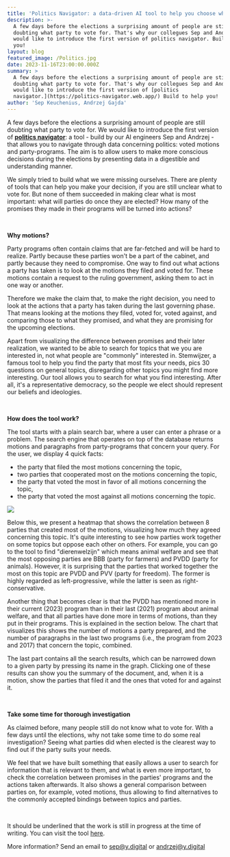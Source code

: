 ```yaml
---
title: 'Politics Navigator: a data-driven AI tool to help you choose what to vote for '
description: >-
  A few days before the elections a surprising amount of people are still
  doubting what party to vote for. That's why our collegues Sep and Andrzej
  would like to introduce the first version of politics navigator. Build to help
  you!
layout: blog
featured_image: /Politics.jpg
date: 2023-11-16T23:00:00.000Z
summary: >
  A few days before the elections a surprising amount of people are still
  doubting what party to vote for. That's why our collegues Sep and Andrzej
  would like to introduce the first version of [politics
  navigator.](https://politics-navigator.web.app/) Build to help you!
author: 'Sep Keuchenius, Andrzej Gajda'
---
```


A few days before the elections a surprising amount of people are still doubting what party to vote for. We would like to introduce the first version of **[politics navigator](https://politics-navigator.web.app/ "Politics Navigator")**: a tool - build by our AI engineers Sep and Andrzej - that allows you to navigate through data concerning politics: voted motions and party-programs. The aim is to allow users to make more conscious decisions during the elections by presenting data in a digestible and understanding manner.

We simply tried to build what we were missing ourselves. There are plenty of tools that can help you make your decision, if you are still unclear what to vote for. But none of them succeeded in making clear what is most important: what will parties do once they are elected? How many of the promises they made in their programs will be turned into actions?

 

**Why motions?**

Party programs often contain claims that are far-fetched and will be hard to realize. Partly because these parties won't be a part of the cabinet, and partly because they need to compromise. One way to find out what actions a party has taken is to look at the motions they filed and voted for. These motions contain a request to the ruling government, asking them to act in one way or another. 

Therefore we make the claim that, to make the right decision, you need to look at the actions that a party has taken during the last governing phase. That means looking at the motions they filed, voted for, voted against, and comparing those to what they promised, and what they are promising for the upcoming elections. 

Apart from visualizing the difference between promises and their later realization, we wanted to be able to search for topics that we you are interested in, not what people are "commonly" interested in. Stemwijzer, a famous tool to help you find the party that most fits your needs, pics 30 questions on general topics, disregarding other topics you might find more interesting. Our tool allows you to search for what you find interesting. After all, it's a representative democracy, so the people we elect should represent our beliefs and ideologies. 

 

**How does the tool work?** 

The tool starts with a plain search bar, where a user can enter a phrase or a problem. The search engine that operates on top of the database returns motions and paragraphs from party-programs that concern your query. For the user, we display 4 quick facts: 

* the party that filed the most motions concerning the topic, 
* two parties that cooperated most on the motions concerning the topic, 
* the party that voted the most in favor of all motions concerning the topic, 
* the party that voted the most against all motions concerning the topic. 

![](</Politics navigator.png>)

Below this, we present a heatmap that shows the correlation between 8 parties that created most of the motions, visualizing how much they agreed concerning this topic. It's quite interesting to see how parties work together on some topics but oppose each other on others. For example, you can go to the tool to find "dierenwelzijn" which means animal welfare and see that the most opposing parties are BBB (party for farmers) and PVDD (party for animals). However, it is surprising that the parties that worked together the most on this topic are PVDD and PVV (party for freedom). The former is highly regarded as left-progressive, while the latter is seen as right-conservative.  

Another thing that becomes clear is that the PVDD has mentioned more in their current (2023) program than in their last (2021) program about animal welfare, and that all parties have done more in terms of motions, than they put in their programs. This is explained in the section below. The chart that visualizes this shows the number of motions a party prepared, and the number of paragraphs in the last two programs (i.e., the program from 2023 and 2017) that concern the topic, combined. 

The last part contains all the search results, which can be narrowed down to a given party by pressing its name in the graph. Clicking one of these results can show you the summary of the document, and, when it is a motion, show the parties that filed it and the ones that voted for and against it. 

 

**Take some time for thorough investigation**

As claimed before, many people still do not know what to vote for. With a few days until the elections, why not take some time to do some real investigation? Seeing what parties did when elected is the clearest way to find out if the party suits your needs.  

We feel that we have built something that easily allows a user to search for information that is relevant to them, and what is even more important, to check the correlation between promises in the parties' programs and the actions taken afterwards. It also shows a general comparison between parties on, for example, voted motions, thus allowing to find alternatives to the commonly accepted bindings between topics and parties.

 

It should be underlined that the work is still in progress at the time of writing. You can visit the tool [here](https://politics-navigator.web.app/). 

More information? Send an email to [sep@y.digital](mailto:sep@y.digital) or [andrzej@y.digital](mailto:andrzej@y.digital) 
